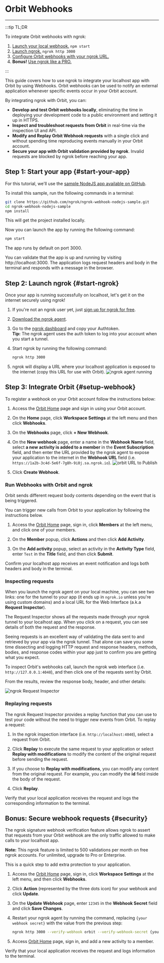 # Orbit Webhooks
------------

:::tip TL;DR

To integrate Orbit webhooks with ngrok:
1. [Launch your local webhook.](#start-your-app) `npm start`
1. [Launch ngrok.](#start-ngrok) `ngrok http 3000`
1. [Configure Orbit webhooks with your ngrok URL.](#setup-webhook)
1. **Bonus!** [Use ngrok like a PRO.](#security)

:::


This guide covers how to use ngrok to integrate your localhost app with Orbit by using Webhooks.
Orbit webhooks can be used to notify an external application whenever specific events occur in your Orbit account. 

By integrating ngrok with Orbit, you can:

- **Develop and test Orbit webhooks locally**, eliminating the time in deploying your development code to a public environment and setting it up in HTTPS.
- **Inspect and troubleshoot requests from Orbit** in real-time via the inspection UI and API.
- **Modify and Replay Orbit Webhook requests** with a single click and without spending time reproducing events manually in your Orbit account.
- **Secure your app with Orbit validation provided by ngrok**. Invalid requests are blocked by ngrok before reaching your app.


## **Step 1**: Start your app {#start-your-app}

For this tutorial, we'll use the [sample NodeJS app available on GitHub](https://github.com/ngrok/ngrok-webhook-nodejs-sample). 

To install this sample, run the following commands in a terminal:

```bash
git clone https://github.com/ngrok/ngrok-webhook-nodejs-sample.git
cd ngrok-webhook-nodejs-sample
npm install
```

This will get the project installed locally.

Now you can launch the app by running the following command: 

```bash
npm start
```

The app runs by default on port 3000. 

You can validate that the app is up and running by visiting http://localhost:3000. The application logs request headers and body in the terminal and responds with a message in the browser.


## **Step 2**: Launch ngrok {#start-ngrok}

Once your app is running successfully on localhost, let's get it on the internet securely using ngrok! 

1. If you're not an ngrok user yet, just [sign up for ngrok for free](https://ngrok.com/signup).

1. [Download the ngrok agent](https://ngrok.com/download).

1. Go to the [ngrok dashboard](https://dashboard.ngrok.com) and copy your Authtoken. <br />
    **Tip:** The ngrok agent uses the auth token to log into your account when you start a tunnel.
    
1. Start ngrok by running the following command:
    ```bash
    ngrok http 3000
    ```

1. ngrok will display a URL where your localhost application is exposed to the internet (copy this URL for use with Orbit).
    ![ngrok agent running](/img/integrations/launch_ngrok_tunnel.png)


## **Step 3**: Integrate Orbit {#setup-webhook}

To register a webhook on your Orbit account follow the instructions below:

1. Access the [Orbit Home](https://app.orbit.love/) page and sign in using your Orbit account.

1. On the **Home** page, click **Workspace Settings** at the left menu and then click **Webhooks**.

1. On the **Webhooks** page, click **+ New Webhook**.

1. On the **New webhook** page, enter a name in the **Webhook Name** field, select **a new activity is added to a member** in the **Event Subscription** field, and then enter the URL provided by the ngrok agent to expose your application to the internet in the **Webhook URL** field (i.e. `https://1a2b-3c4d-5e6f-7g8h-9i0j.sa.ngrok.io`).
    ![orbit URL to Publish](img/ngrok_url_configuration_orbit.png)

1. Click **Create Webhook**.


### Run Webhooks with Orbit and ngrok

Orbit sends different request body contents depending on the event that is being triggered.

You can trigger new calls from Orbit to your application by following the instructions below.

1. Access the [Orbit Home](https://app.orbit.love/) page, sign in, click **Members** at the left menu, and click one of your members.

1. On the **Member** popup, click **Actions** and then click **Add Activity**.

1. On the **Add activity** popup, select an activity in the **Activity Type** field, enter `Test` in the **Title** field, and then click **Submit**.

Confirm your localhost app receives an event notification and logs both headers and body in the terminal.


### Inspecting requests

When you launch the ngrok agent on your local machine, you can see two links: one for the tunnel to your app (it ends up in `ngrok.io` unless you're using custom domains) and a local URL for the Web Interface (a.k.a **Request Inspector**).

The Request Inspector shows all the requests made through your ngrok tunnel to your localhost app. When you click on a request, you can see details of both the request and the response.

Seeing requests is an excellent way of validating the data sent to and retrieved by your app via the ngrok tunnel. That alone can save you some time dissecting and logging HTTP request and response headers, methods, bodies, and response codes within your app just to confirm you are getting what you expect.

To inspect Orbit's webhooks call, launch the ngrok web interface (i.e. `http://127.0.0.1:4040`), and then click one of the requests sent by Orbit.

From the results, review the response body, header, and other details:

![ngrok Request Inspector](img/ngrok_introspection_orbit_webhooks.png)


### Replaying requests

The ngrok Request Inspector provides a replay function that you can use to test your code without the need to trigger new events from Orbit. To replay a request:

1. In the ngrok inspection interface (i.e. `http://localhost:4040`), select a request from Orbit.

1. Click **Replay** to execute the same request to your application or select **Replay with modifications** to modify the content of the original request before sending the request.

1. If you choose to **Replay with modifications**, you can modify any content from the original request. For example, you can modify the **id** field inside the body of the request.

1. Click **Replay**.

Verify that your local application receives the request and logs the corresponding information to the terminal.


## **Bonus**: Secure webhook requests {#security}

The ngrok signature webhook verification feature allows ngrok to assert that requests from your Orbit webhook are the only traffic allowed to make calls to your localhost app.

**Note:** This ngrok feature is limited to 500 validations per month on free ngrok accounts. For unlimited, upgrade to Pro or Enterprise.

This is a quick step to add extra protection to your application.

1. Access the [Orbit Home](https://app.orbit.love/) page, sign in, click **Workspace Settings** at the left menu, and then click **Webhooks**.

1. Click **Action** (represented by the three dots icon) for your webhook and click **Update**.

1. On the **Update Webhook** page, enter `12345` in the **Webhook Secret** field and click **Save Changes**.

1. Restart your ngrok agent by running the command, replacing `{your webhook secret}` with the value from the previous step:
    ```bash
    ngrok http 3000 --verify-webhook orbit --verify-webhook-secret {your webhook secret}
    ```

1. Access [Orbit Home](https://app.orbit.love/) page, sign in, and add a new activity to a member.

Verify that your local application receives the request and logs information to the terminal.
